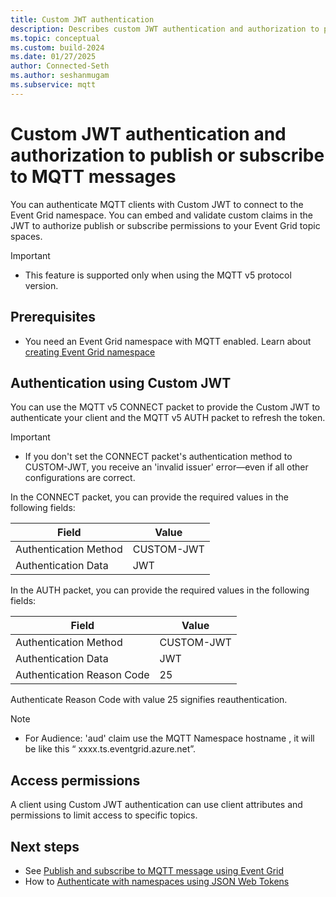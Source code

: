 ```yaml
---
title: Custom JWT authentication
description: Describes custom JWT authentication and authorization to publish or subscribe to MQTT messages
ms.topic: conceptual
ms.custom: build-2024
ms.date: 01/27/2025
author: Connected-Seth
ms.author: seshanmugam
ms.subservice: mqtt
---
```


# Custom JWT authentication and authorization to publish or subscribe to MQTT messages

You can authenticate MQTT clients with Custom JWT to connect to the Event Grid namespace. You can embed and validate custom claims in the JWT to authorize publish or subscribe permissions to your Event Grid topic spaces.

> [!IMPORTANT]
> - This feature is supported only when using the MQTT v5 protocol version.

## Prerequisites
- You need an Event Grid namespace with MQTT enabled.  Learn about [creating Event Grid namespace](/azure/event-grid/create-view-manage-namespaces#create-a-namespace)

<a name='authentication-using-azure-ad-jwt'></a>

## Authentication using Custom JWT
You can use the MQTT v5 CONNECT packet to provide the Custom JWT to authenticate your client and the MQTT v5 AUTH packet to refresh the token.  

> [!IMPORTANT]
> - If you don't set the CONNECT packet's authentication method to CUSTOM-JWT, you receive an 'invalid issuer' error—even if all other configurations are correct.

In the CONNECT packet, you can provide the required values in the following fields:

|Field  | Value  |
|---------|---------|
|Authentication Method | CUSTOM-JWT |
|Authentication Data | JWT |

In the AUTH packet, you can provide the required values in the following fields:

|Field | Value |
|---------|---------|
| Authentication Method | CUSTOM-JWT |
| Authentication Data | JWT |
| Authentication Reason Code | 25 |
 
Authenticate Reason Code with value 25 signifies reauthentication.

> [!NOTE]
> - For Audience: 'aud' claim use the MQTT Namespace hostname , it will be like this “ xxxx.ts.eventgrid.azure.net”.

## Access permissions
A client using Custom JWT authentication can use client attributes and permissions to limit access to specific topics.

## Next steps
- See [Publish and subscribe to MQTT message using Event Grid](mqtt-publish-and-subscribe-portal.md)
- How to [Authenticate with namespaces using JSON Web Tokens](authenticate-with-namespaces-using-json-web-tokens.md)
